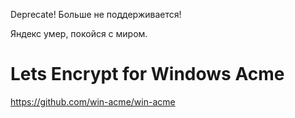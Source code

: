 Deprecate!
Больше не поддерживается!

Яндекс умер, покойся с миром.

# Lets Encrypt for Windows Acme
https://github.com/win-acme/win-acme
